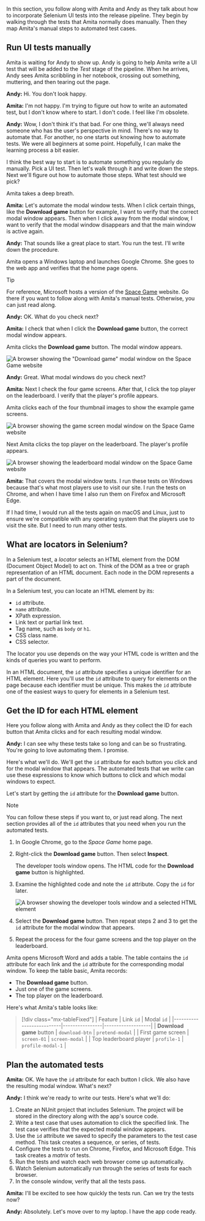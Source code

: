 In this section, you follow along with Amita and Andy as they talk about how to incorporate Selenium UI tests into the release pipeline. They begin by walking through the tests that Amita normally does manually. Then they map Amita's manual steps to automated test cases.

## Run UI tests manually

Amita is waiting for Andy to show up. Andy is going to help Amita write a UI test that will be added to the _Test_ stage of the pipeline. When he arrives, Andy sees Amita scribbling in her notebook, crossing out something, muttering, and then tearing out the page. 

**Andy:** Hi. You don't look happy.

**Amita:** I'm not happy. I'm trying to figure out how to write an automated test, but I don't know where to start. I don't code. I feel like I'm obsolete.

**Andy:** Wow, I don't think it's that bad. For one thing, we'll always need someone who has the user's perspective in mind. There's no way to automate that. For another, no one starts out knowing how to automate tests. We were all beginners at some point. Hopefully, I can make the learning process a bit easier.

I think the best way to start is to automate something you regularly do manually. Pick a UI test. Then let's walk through it and write down the steps. Next we'll figure out how to automate those steps. What test should we pick?

Amita takes a deep breath.

**Amita:** Let's automate the modal window tests. When I click certain things, like the **Download game** button for example, I want to verify that the correct modal window appears. Then when I click away from the modal window, I want to verify that the modal window disappears and that the main window is active again.

**Andy:** That sounds like a great place to start. You run the test. I'll write down the procedure.

Amita opens a Windows laptop and launches Google Chrome. She goes to the web app and verifies that the home page opens.

> [!TIP]
> For reference, Microsoft hosts a version of the [Space Game](http://tailspin-spacegame-web.azurewebsites.net?azure-portal=true) website. Go there if you want to follow along with Amita's manual tests. Otherwise, you can just read along.

**Andy:** OK. What do you check next?

**Amita:** I check that when I click the **Download game** button, the correct modal window appears.

Amita clicks the **Download game** button. The modal window appears.

![A browser showing the "Download game" modal window on the Space Game website](../media/4-website-download-game-modal.png)

**Andy:** Great. What modal windows do you check next?

**Amita:** Next I check the four game screens. After that, I click the top player on the leaderboard. I verify that the player's profile appears.

Amita clicks each of the four thumbnail images to show the example game screens.

![A browser showing the game screen modal window on the Space Game website](../media/4-website-game-screens.png)

Next Amita clicks the top player on the leaderboard. The player's profile appears.

![A browser showing the leaderboard modal window on the Space Game website](../media/4-website-leaderboard.png)

**Amita:** That covers the modal window tests. I run these tests on Windows because that's what most players use to visit our site. I run the tests on Chrome, and when I have time I also run them on Firefox and Microsoft Edge.

If I had time, I would run all the tests again on macOS and Linux, just to ensure we're compatible with any operating system that the players use to visit the site. But I need to run many other tests.

## What are locators in Selenium?

In a Selenium test, a _locator_ selects an HTML element from the DOM (Document Object Model) to act on. Think of the DOM as a tree or graph representation of an HTML document. Each node in the DOM represents a part of the document.

In a Selenium test, you can locate an HTML element by its:

* `id` attribute.
* `name` attribute.
* XPath expression.
* Link text or partial link text.
* Tag name, such as `body` or `h1`.
* CSS class name.
* CSS selector.

The locator you use depends on the way your HTML code is written and the kinds of queries you want to perform.

In an HTML document, the `id` attribute specifies a unique identifier for an HTML element. Here you'll use the `id` attribute to query for elements on the page because each identifier must be unique. This makes the `id` attribute one of the easiest ways to query for elements in a Selenium test.

## Get the ID for each HTML element

Here you follow along with Amita and Andy as they collect the ID for each button that Amita clicks and for each resulting modal window.

**Andy:** I can see why these tests take so long and can be so frustrating. You're going to love automating them. I promise.

Here's what we'll do. We'll get the `id` attribute for each button you click and for the modal window that appears. The automated tests that we write can use these expressions to know which buttons to click and which modal windows to expect.

Let's start by getting the `id` attribute for the **Download game** button.

> [!NOTE]
> You can follow these steps if you want to, or just read along. The next section provides all of the `id` attributes that you need when you run the automated tests.

1. In Google Chrome, go to the _Space Game_ home page.
1. Right-click the **Download game** button. Then select **Inspect**.

    The developer tools window opens. The HTML code for the **Download game** button is highlighted.

1. Examine the highlighted code and note the `id` attribute. Copy the `id` for later.

    ![A browser showing the developer tools window and a selected HTML element](../media/4-website-inspect-button.png)

1. Select the **Download game** button. Then repeat steps 2 and 3 to get the `id` attribute for the modal window that appears.
1. Repeat the process for the four game screens and the top player on the leaderboard.

Amita opens Microsoft Word and adds a table. The table contains the `id` attribute for each link and the `id` attribute for the corresponding modal window. To keep the table basic, Amita records:

* The **Download game** button.
* Just one of the game screens.
* The top player on the leaderboard.

Here's what Amita's table looks like:

> [!div class="mx-tableFixed"]
> | Feature                  | Link `id`      | Modal `id`        |
> |--------------------------|----------------|-------------------|
> | **Download game** button | `download-btn` | `pretend-modal`   |
> | First game screen        | `screen-01`    | `screen-modal`    |
> | Top leaderboard player   | `profile-1`    | `profile-modal-1` |

## Plan the automated tests

**Amita:** OK. We have the `id` attribute for each button I click. We also have the resulting modal window. What's next?

**Andy:** I think we're ready to write our tests. Here's what we'll do:

1. Create an NUnit project that includes Selenium. The project will be stored in the directory along with the app's source code.
1. Write a test case that uses automation to click the specified link. The test case verifies that the expected modal window appears.
1. Use the `id` attribute we saved to specify the parameters to the test case method. This task creates a sequence, or series, of tests.
1. Configure the tests to run on Chrome, Firefox, and Microsoft Edge. This task creates a _matrix_ of tests.
1. Run the tests and watch each web browser come up automatically.
1. Watch Selenium automatically run through the series of tests for each browser.
1. In the console window, verify that all the tests pass.

**Amita:** I'll be excited to see how quickly the tests run. Can we try the tests now?

**Andy:** Absolutely. Let's move over to my laptop. I have the app code ready.
